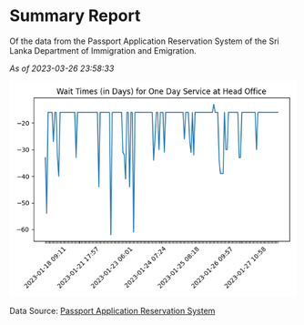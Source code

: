 # Summary Report

Of the data from the Passport Application Reservation System of the Sri Lanka Department of Immigration and Emigration.

*As of 2023-03-26 23:58:33*

![Wait Time Chart](summary.wait_time_chart.png)

Data Source: [Passport Application Reservation System](https://eservices.immigration.gov.lk:8443/appointment/pages/reservationApplication.xhtml)